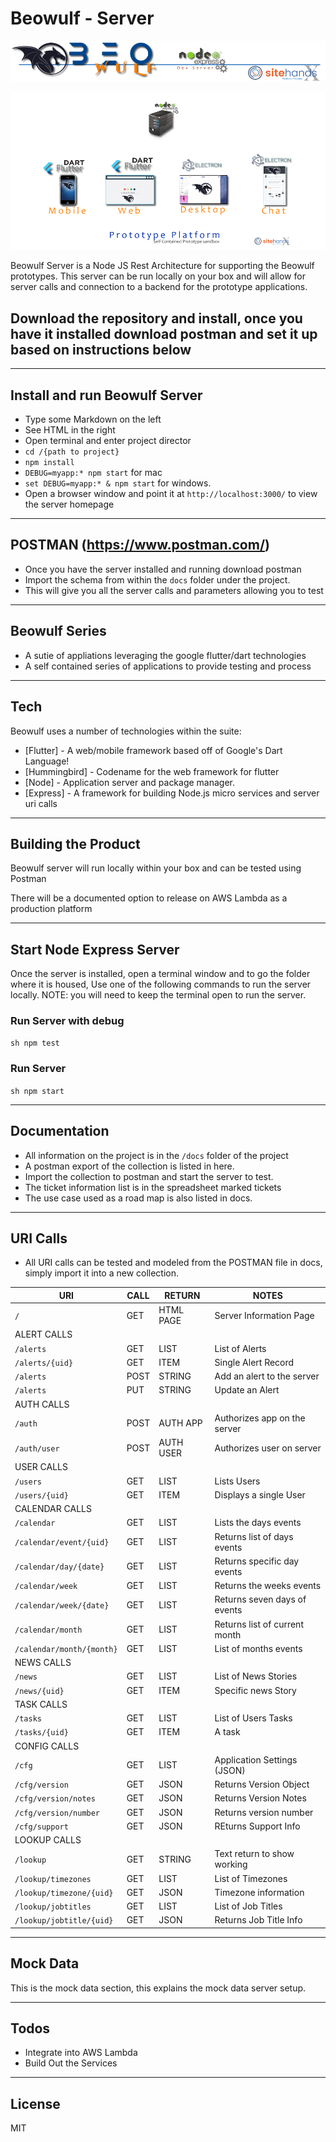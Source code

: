 # Beowulf - Server


[![N|Solid](https://github.com/raymondwbayly/beowulf-assets/blob/master/img/pub/beowulf-node-server-banner-2.png?raw=true)](https://github.com/raymondwbayly/beowulf-server)


[![N|Solid](https://github.com/raymondwbayly/beowulf-assets/blob/master/img/pub/beowulf-suite-graphic-2.png?raw=true)](https://github.com/raymondwbayly/beowulf-server)

Beowulf Server is a Node JS Rest Architecture for supporting the Beowulf prototypes. This server can be run locally on your box and will allow for server calls and connection to a backend for the prototype applications.

## Download the repository and install, once you have it installed download postman and set it up based on instructions below

---

## Install and run Beowulf Server

- Type some Markdown on the left
- See HTML in the right
- Open terminal and enter project director
- ```cd /{path to project}```
- ```npm install```
- ```DEBUG=myapp:* npm start``` for mac
- ```set DEBUG=myapp:* & npm start``` for windows.
-  Open a browser window and point it at ```http://localhost:3000/``` to view the server homepage

---

## POSTMAN (https://www.postman.com/)

- Once you have the server installed and running download postman
- Import the schema from within the ```docs``` folder under the project.
- This will give you all the server calls and parameters allowing you to test

---

## Beowulf Series

- A sutie of appliations leveraging the google flutter/dart technologies
- A self contained series of applications to provide testing and process

---

## Tech

Beowulf uses a number of technologies within the suite:

- [Flutter] - A web/mobile framework based off of Google's Dart Language!
- [Hummingbird] - Codename for the web framework for flutter
- [Node] - Application server and package manager.
- [Express] - A framework for building Node.js micro services and server uri calls

---

## Building the Product

Beowulf server will run locally within your box and can be tested using Postman

There will be a documented option to release on AWS Lambda as a production platform

---

## Start Node Express Server

Once the server is installed, open a terminal window and to go the folder where it is housed, Use one of the following commands to run the server locally. NOTE: you will need to keep the terminal open to run the server.

### Run Server with debug

```sh npm test```

### Run Server

```sh npm start```

---

## Documentation

- All information on the project is in the ```/docs``` folder of the project
- A postman export of the collection is listed in here.
- Import the collection to postman and start the server to test.
- The ticket information list is in the spreadsheet marked tickets
- The use case used as a road map is also listed in docs.

---

## URI Calls

- All URI calls can be tested and modeled from the POSTMAN file in docs, simply import it into a new collection.

| URI                           | CALL   | RETURN    |  NOTES                        |
| ------                        | ------ | ------    | ------                        |
|```/```                        |  GET   | HTML PAGE | Server Information Page       |
|   ALERT CALLS                                                                      |
|```/alerts```                  |  GET   |  LIST     | List of Alerts                |
|```/alerts/{uid}```            |  GET   |  ITEM     | Single Alert Record           |
|```/alerts```                  |  POST  |  STRING   | Add an alert to the server    |
|```/alerts```                  |  PUT   |  STRING   | Update an Alert               |
|   AUTH CALLS                                                                       |
|```/auth```                    |  POST  | AUTH APP  |  Authorizes app on the server |
|```/auth/user```               |  POST  | AUTH USER |  Authorizes user on server    |
|   USER CALLS                                                                       |
|```/users```                   |  GET   | LIST      |  Lists Users                  |
|```/users/{uid}```             |  GET   | ITEM      |  Displays a single User       |
|   CALENDAR CALLS                                                                   |
|```/calendar```                |  GET   | LIST      |  Lists the days events        |
|```/calendar/event/{uid}```    |  GET   | LIST      |  Returns list of days events  |
|```/calendar/day/{date}```     |  GET   | LIST      |  Returns specific day events  |
|```/calendar/week```           |  GET   | LIST      |  Returns the weeks events     |
|```/calendar/week/{date}```    |  GET   | LIST      |  Returns seven days of events |
|```/calendar/month```          |  GET   | LIST      |  Returns list of current month|
|```/calendar/month/{month}```  |  GET   | LIST      |  List of months events        |
|   NEWS CALLS                                                                       |
|```/news```                    |  GET   | LIST      |  List of News Stories         |
|```/news/{uid}```              |  GET   | ITEM      |  Specific news Story          |
|   TASK CALLS                                                                       |
|```/tasks```                   |  GET   | LIST      |  List of Users Tasks          |
|```/tasks/{uid}```             |  GET   | ITEM      |  A task                       |
|   CONFIG CALLS                                                                     |
|```/cfg```                     |  GET   | LIST      |  Application Settings (JSON)  |
|```/cfg/version```             |  GET   | JSON      |  Returns Version Object       |
|```/cfg/version/notes```       |  GET   | JSON      |  Returns Version Notes        |
|```/cfg/version/number```      |  GET   | JSON      |  Returns version number       |
|```/cfg/support```             |  GET   | JSON      |  REturns Support Info         |
|   LOOKUP CALLS                                                                     |
|```/lookup```                  |  GET   | STRING    |  Text return to show working  |
|```/lookup/timezones```        |  GET   | LIST      |  List of Timezones            |
|```/lookup/timezone/{uid}```   |  GET   | JSON      |  Timezone information         |
|```/lookup/jobtitles```        |  GET   | LIST      |  List of Job Titles           |
|```/lookup/jobtitle/{uid}```   |  GET   | JSON      |  Returns Job Title Info       |

---

## Mock Data

This is the mock data section, this explains the mock data server setup.

---

## Todos

- Integrate into AWS Lambda
- Build Out the Services

---

## License

MIT

